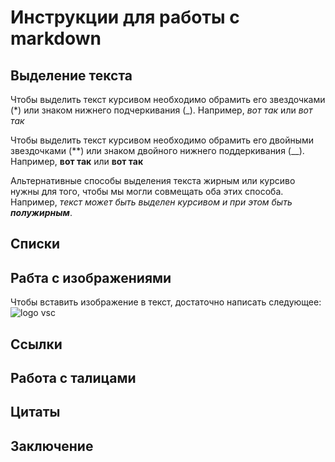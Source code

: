 # Инструкции для работы с markdown

## Выделение текста

Чтобы выделить текст курсивом необходимо обрамить его звездочками (*) или знаком нижнего подчеркивания (_). Например, *вот так* или _вот так_

Чтобы выделить текст курсивом необходимо обрамить его двойными звездочками (**) или знаком двойного нижнего поддеркивания (__). Например, **вот так** или __вот так__

Альтернативные способы выделения текста жирным или курсиво нужны для того, чтобы мы могли совмещать оба этих способа. Например, _текст может быть выделен курсивом и при этом быть **полужирным**_.

## Списки

## Рабта с изображениями

Чтобы вставить изображение в текст, достаточно написать следующее:
![logo vsc](scale_1200.webp)
## Ссылки

## Работа с талицами

## Цитаты

## Заключение